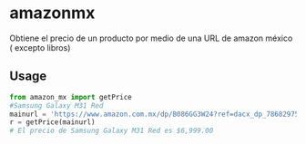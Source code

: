 # amazonmx
Obtiene el precio de un producto por medio de una URL de amazon méxico ( excepto libros)

## Usage
```python
from amazon_mx import getPrice
#Samsung Galaxy M31 Red 
mainurl = 'https://www.amazon.com.mx/dp/B086GG3W24?ref=dacx_dp_7868297510501_4011434530001&me=AVDBXBAVVSXLQ&aaxitk=AD5KB6crxpEuiZD2AU6WZw'
r = getPrice(mainurl)
# El precio de Samsung Galaxy M31 Red es $6,999.00
```
